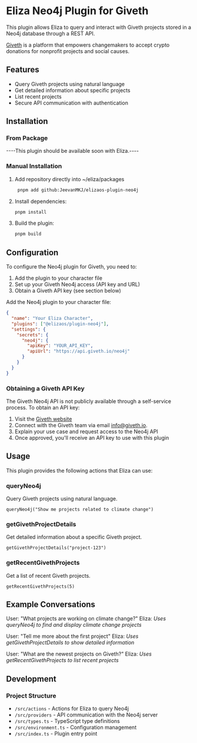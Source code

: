 # Eliza Neo4j Plugin for Giveth

This plugin allows Eliza to query and interact with Giveth projects stored in a Neo4j database through a REST API.

[Giveth](https://giveth.io/) is a platform that empowers changemakers to accept crypto donations for nonprofit projects and social causes.

## Features

- Query Giveth projects using natural language
- Get detailed information about specific projects
- List recent projects
- Secure API communication with authentication

## Installation

### From Package

----This plugin should be available soon with Eliza.----

### Manual Installation

1. Add repository directly into ~/eliza/packages

   ```bash
    pnpm add github:JeevanMKJ/elizaos-plugin-neo4j
   ```

2. Install dependencies:
   ```bash
   pnpm install
   ```
3. Build the plugin:
   ```bash
   pnpm build
   ```

## Configuration

To configure the Neo4j plugin for Giveth, you need to:

1. Add the plugin to your character file
2. Set up your Giveth Neo4j access (API key and URL)
3. Obtain a Giveth API key (see section below)

Add the Neo4j plugin to your character file:

```json
{
  "name": "Your Eliza Character",
  "plugins": ["@elizaos/plugin-neo4j"],
  "settings": {
    "secrets": {
      "neo4j": {
        "apiKey": "YOUR_API_KEY",
        "apiUrl": "https://api.giveth.io/neo4j"
      }
    }
  }
}
```

### Obtaining a Giveth API Key

The Giveth Neo4j API is not publicly available through a self-service process. To obtain an API key:

1. Visit the [Giveth website](https://giveth.io/)
2. Connect with the Giveth team via email info@giveth.io.
3. Explain your use case and request access to the Neo4j API
4. Once approved, you'll receive an API key to use with this plugin

## Usage

This plugin provides the following actions that Eliza can use:

### queryNeo4j

Query Giveth projects using natural language.

```
queryNeo4j("Show me projects related to climate change")
```

### getGivethProjectDetails

Get detailed information about a specific Giveth project.

```
getGivethProjectDetails("project-123")
```

### getRecentGivethProjects

Get a list of recent Giveth projects.

```
getRecentGivethProjects(5)
```

## Example Conversations

User: "What projects are working on climate change?"
Eliza: _Uses queryNeo4j to find and display climate change projects_

User: "Tell me more about the first project"
Eliza: _Uses getGivethProjectDetails to show detailed information_

User: "What are the newest projects on Giveth?"
Eliza: _Uses getRecentGivethProjects to list recent projects_

## Development

### Project Structure

- `/src/actions` - Actions for Eliza to query Neo4j
- `/src/providers` - API communication with the Neo4j server
- `/src/types.ts` - TypeScript type definitions
- `/src/environment.ts` - Configuration management
- `/src/index.ts` - Plugin entry point
